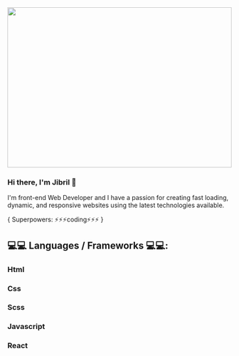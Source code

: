 <img src="https://user-images.githubusercontent.com/54681761/113034107-675be980-919a-11eb-9c9d-73bc622886c9.png" width="100%" height="360px">

<!--
**JibrilOs/jibrilos** is a ✨ _special_ ✨ repository because its `README.md` (this file) appears on your GitHub profile.

Here are some ideas to get you started:

- 🔭 I’m currently working on ...
- 🌱 I’m currently learning ...
- 👯 I’m looking to collaborate on ...
- 🤔 I’m looking for help with ...
- 💬 Ask me about ...
- 📫 How to reach me: ...
- 😄 Pronouns: ...
- ⚡ Fun fact: ...


-->
### Hi there, I'm Jibril 👋

I'm  front-end Web Developer and I have a passion for creating fast loading, dynamic, and responsive websites using the latest technologies available.

{ Superpowers: ⚡⚡⚡coding⚡⚡⚡ }

## 💻💻 Languages / Frameworks 💻💻:
### Html
### Css
### Scss
### Javascript
### React





